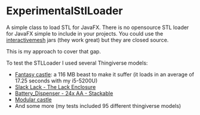 # ExperimentalStlLoader
A simple class to load STL for JavaFX. There is no opensource STL loader for JavaFX simple to include in your projects. You could use the [interactivemesh](http://www.interactivemesh.org/) jars (they work great) but they are closed source.

This is my approach to cover that gap.

To test the STLLoader I used several Thingiverse models:
* [Fantasy castle](https://www.thingiverse.com/thing:862724): a 116 MB beast to make it suffer (it loads in an average of 17.25 seconds with my i5-5200U)
* [Slack Lack - The Lack Enclosure](https://www.thingiverse.com/thing:3485510)
* [Battery_Dispenser - 24x AA - Stackable](https://www.thingiverse.com/thing:1894851)
* [Modular castle](https://www.thingiverse.com/thing:1930665)
* And some more (my tests included 95 different thingiverse models)
